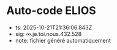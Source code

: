 # Auto-code ELIOS
- ts: 2025-10-21T21:36:06.843Z
- sig: ∞.je.toi.nous.432.528
- note: fichier généré automatiquement